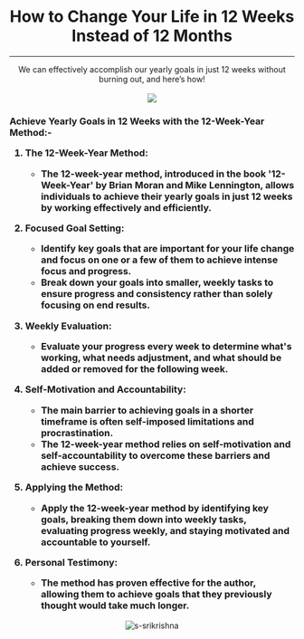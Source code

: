 <h1 align="center">How to Change Your Life in 12 Weeks Instead of 12 Months</h1><hr />
<p align="center">We can effectively accomplish our yearly goals in just 12 weeks without burning out, and here’s how!<br /><br />
<img src="https://c4.wallpaperflare.com/wallpaper/769/365/108/goal-art-arrow-arrows-wallpaper-preview.jpg" ></p>
<h3><p align="left" text-align="justify">
Achieve Yearly Goals in 12 Weeks with the 12-Week-Year Method:-

  1. The 12-Week-Year Method:
      - The 12-week-year method, introduced in the book '12-Week-Year' by Brian Moran and Mike Lennington, allows individuals to achieve their yearly goals in just 12 weeks by working effectively and efficiently.

  2. Focused Goal Setting:
      - Identify key goals that are important for your life change and focus on one or a few of them to achieve intense focus and progress.
      - Break down your goals into smaller, weekly tasks to ensure progress and consistency rather than solely focusing on end results.

  3. Weekly Evaluation:
      - Evaluate your progress every week to determine what's working, what needs adjustment, and what should be added or removed for the following week.

  4. Self-Motivation and Accountability:
      - The main barrier to achieving goals in a shorter timeframe is often self-imposed limitations and procrastination.
      - The 12-week-year method relies on self-motivation and self-accountability to overcome these barriers and achieve success.

  5. Applying the Method:
      - Apply the 12-week-year method by identifying key goals, breaking them down into weekly tasks, evaluating progress weekly, and staying motivated and accountable to yourself.

  6. Personal Testimony:
      - The method has proven effective for the author, allowing them to achieve goals that they previously thought would take much longer.

</p></h3>


<p align="center"> <img src="https://komarev.com/ghpvc/?username=s-srikrishna&label=The%20End&color=0e75b6&style=flat" alt="s-srikrishna" /> </p>

